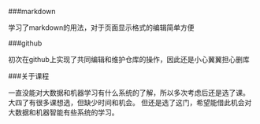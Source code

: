 ###markdown

学习了markdown的用法，对于页面显示格式的编辑简单方便

###github

初次在github上实现了共同编辑和维护仓库的操作，因此还是小心翼翼担心删库

###关于课程

一直没能对大数据和机器学习有什么系统的了解，所以多次考虑后还是选了课。
大四了有很多课想选，但缺少时间和机会。
但还是选了这门，希望能借此机会对大数据和机器智能有些系统的学习。
